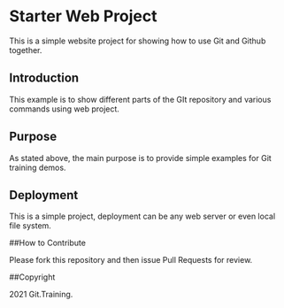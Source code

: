 # Starter Web Project

This is a simple website project for showing how to use Git and Github together.

## Introduction

This example is to show different parts of the GIt repository and various commands using web project.

## Purpose

As stated above, the main purpose is to provide simple examples for Git training demos.

## Deployment

This is a simple project, deployment can be any web server or even local file system.

##How to Contribute

Please fork this repository and then issue Pull Requests for review.

##Copyright

2021 Git.Training.